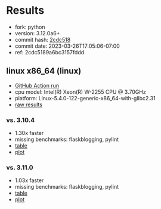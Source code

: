# Results

- fork: python
- version: 3.12.0a6+
- commit hash: [2cdc518](https://github.com/python/cpython/commit/2cdc518)
- commit date: 2023-03-26T17:05:06-07:00
- ref: 2cdc5189a6bc3157fddd

## linux x86_64 (linux)

- [GitHub Action run](https://github.com/faster-cpython/benchmarking/actions/runs/4565952267)
- cpu model: Intel(R) Xeon(R) W-2255 CPU @ 3.70GHz
- platform: Linux-5.4.0-122-generic-x86_64-with-glibc2.31
- [raw results](bm-20230326-linux-x86_64-python-2cdc5189a6bc3157fddd-3.12.0a6%2B-2cdc518.json)

### vs. 3.10.4

- 1.30x faster
- missing benchmarks: flaskblogging, pylint
- [table](bm-20230326-linux-x86_64-python-2cdc5189a6bc3157fddd-3.12.0a6%2B-2cdc518-vs-3.10.4.md)
- [plot](bm-20230326-linux-x86_64-python-2cdc5189a6bc3157fddd-3.12.0a6%2B-2cdc518-vs-3.10.4.png)

### vs. 3.11.0

- 1.03x faster
- missing benchmarks: flaskblogging, pylint
- [table](bm-20230326-linux-x86_64-python-2cdc5189a6bc3157fddd-3.12.0a6%2B-2cdc518-vs-3.11.0.md)
- [plot](bm-20230326-linux-x86_64-python-2cdc5189a6bc3157fddd-3.12.0a6%2B-2cdc518-vs-3.11.0.png)

